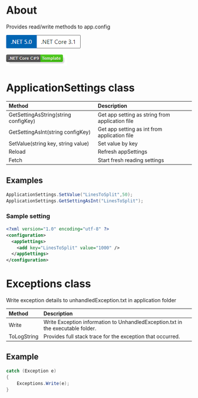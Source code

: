 ﻿# About

Provides read/write methods to app.config


![img](assets/Versions.png)

![img](assets/core_csharp_shield.png)

# ApplicationSettings class

|Method | Description   |
| :---         |  :---  |
|GetSettingAsString(string configKey)| Get app setting as string from application file|
|GetSettingAsInt(string configKey)|Get app setting as int from application file|
|SetValue(string key, string value)| Set value by key|
|Reload| Refresh appSettings|
|Fetch| Start fresh reading settings|

## Examples
```csharp
ApplicationSettings.SetValue("LinesToSplit",50);
ApplicationSettings.GetSettingAsInt("LinesToSplit");
```

### Sample setting
```xml
<?xml version="1.0" encoding="utf-8" ?>
<configuration>    
  <appSettings>
    <add key="LinesToSplit" value="1000" />
  </appSettings>
</configuration>
```


# Exceptions class

Write exception details to unhandledException.txt in application folder


|Method | Description   |
| :---         |  :---  |
|Write| Write Exception information to UnhandledException.txt in the executable folder.|
|ToLogString| Provides full stack trace for the exception that occurred.|

## Example

```csharp
catch (Exception e)
{
    Exceptions.Write(e);
}
```

